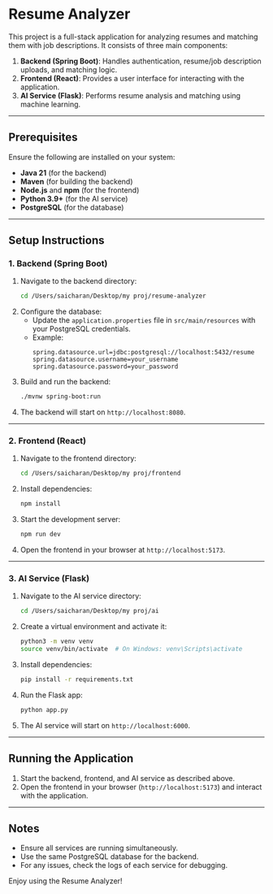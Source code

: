 # Resume Analyzer

This project is a full-stack application for analyzing resumes and matching them with job descriptions. It consists of three main components:
1. **Backend (Spring Boot)**: Handles authentication, resume/job description uploads, and matching logic.
2. **Frontend (React)**: Provides a user interface for interacting with the application.
3. **AI Service (Flask)**: Performs resume analysis and matching using machine learning.

---

## Prerequisites

Ensure the following are installed on your system:
- **Java 21** (for the backend)
- **Maven** (for building the backend)
- **Node.js** and **npm** (for the frontend)
- **Python 3.9+** (for the AI service)
- **PostgreSQL** (for the database)

---

## Setup Instructions

### 1. Backend (Spring Boot)
1. Navigate to the backend directory:
   ```bash
   cd /Users/saicharan/Desktop/my proj/resume-analyzer
   ```
2. Configure the database:
   - Update the `application.properties` file in `src/main/resources` with your PostgreSQL credentials.
   - Example:
     ```properties
     spring.datasource.url=jdbc:postgresql://localhost:5432/resume
     spring.datasource.username=your_username
     spring.datasource.password=your_password
     ```
3. Build and run the backend:
   ```bash
   ./mvnw spring-boot:run
   ```
4. The backend will start on `http://localhost:8080`.

---

### 2. Frontend (React)
1. Navigate to the frontend directory:
   ```bash
   cd /Users/saicharan/Desktop/my proj/frontend
   ```
2. Install dependencies:
   ```bash
   npm install
   ```
3. Start the development server:
   ```bash
   npm run dev
   ```
4. Open the frontend in your browser at `http://localhost:5173`.

---

### 3. AI Service (Flask)
1. Navigate to the AI service directory:
   ```bash
   cd /Users/saicharan/Desktop/my proj/ai
   ```
2. Create a virtual environment and activate it:
   ```bash
   python3 -m venv venv
   source venv/bin/activate  # On Windows: venv\Scripts\activate
   ```
3. Install dependencies:
   ```bash
   pip install -r requirements.txt
   ```
4. Run the Flask app:
   ```bash
   python app.py
   ```
5. The AI service will start on `http://localhost:6000`.

---

## Running the Application
1. Start the backend, frontend, and AI service as described above.
2. Open the frontend in your browser (`http://localhost:5173`) and interact with the application.

---

## Notes
- Ensure all services are running simultaneously.
- Use the same PostgreSQL database for the backend.
- For any issues, check the logs of each service for debugging.

Enjoy using the Resume Analyzer!
